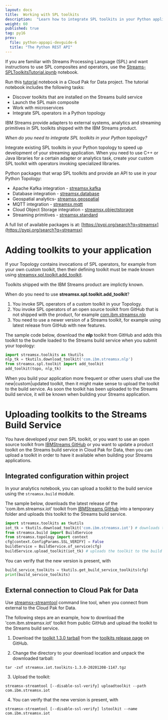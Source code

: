 ```yaml
---
layout: docs
title:  Working with SPL toolkits
description:  "Learn how to integrate SPL toolkits in your Python application."
weight: 60
published: true
tag: py16
prev:
  file: python-appapi-devguide-6
  title: "The Python REST API"
---
```



If you are familiar with Streams Processing Language (SPL) and want instructions to use SPL composites and operators, use the [Streams-SPLToolkitsTutorial.ipynb](https://github.com/IBMStreams/sample.starter_notebooks/blob/latest/Streams-SPLToolkitsTutorial.ipynb) notebook.

Run this [tutorial](https://github.com/IBMStreams/sample.starter_notebooks/blob/latest/Streams-SPLToolkitsTutorial.ipynb) notebook in a Cloud Pak for Data project. The tutorial notebook includes the following tasks:

* Discover toolkits that are installed on the Streams build service
* Launch the SPL main composite
* Work with microservices
* Integrate SPL operators in a Python topology

IBM Streams provide adapters to external systems, analytics and streaming primitives in SPL toolkits shipped with the IBM Streams product.

*When do you need to integrate SPL toolkits in your Python topology?*

Integrate existing SPL toolkits in your Python topology to speed up development of your streaming application. When you need to use C++ or Java libraries for a certain adapter or analytics task, create your custom SPL toolkit with operators invoking specialized libraries.

Python packages that wrap SPL toolkits and provide an API to use in your Python Topology:

* Apache Kafka integration - [streamsx.kafka](https://streamsxkafka.readthedocs.io/)
* Database integration - [streamsx.database](https://streamsxdatabase.readthedocs.io/)
* Geospatial analytics- [streamsx.geospatial](https://streamsxgeospatial.readthedocs.io/)
* MQTT integration - [streamsx.mqtt](https://streamsxmqtt.readthedocs.io/)
* Cloud Object Storage integration - [streamsx.objectstorage](https://streamsxobjectstorage.readthedocs.io/)
* Streaming primitives - [streamsx.standard](https://streamsxstandard.readthedocs.io/)

A full list of available packages is at: [https://pypi.org/search?q=streamsx](https://pypi.org/search?q=streamsx)

# Adding toolkits to your application

If your Topology contains invocations of SPL operators, for example from your own custom toolkit, then their defining toolkit must be made known using [streamsx.spl.toolkit.add_toolkit](https://streamsxtopology.readthedocs.io/en/stable/streamsx.spl.toolkit.html#streamsx.spl.toolkit.add_toolkit).

Toolkits shipped with the IBM Streams product are implictly known.

When do you need to use **streamsx.spl.toolkit.add_toolkit**?

1. You invoke SPL operators of a custom toolkit in your Topology.
2. You invoke SPL operators of an open source toolkit from GitHub that is not shipped with the product, for example [com.ibm.streamsx.nlp](https://github.com/IBMStreams/streamsx.nlp)
3. You need to use a newer version of a Streams toolkit, for example using latest release from GitHub with new features.

The sample code below, download the **nlp** toolkit from GitHub and adds this toolkit to the bundle loaded to the Streams build service when you submit your topology:

~~~python
import streamsx.toolkits as tkutils
nlp_tk = tkutils.download_toolkit('com.ibm.streamsx.nlp')
from streamsx.spl.toolkit import add_toolkit
add_toolkit(topo, nlp_tk)
~~~

When you build your application more frequent or other users shall use the new|custom|updated toolkit, then it might make sense to upload the toolkit to the build service.
As soon the toolkit has been uploaded to the Streams build service, it will be known when building your Streams application.

# Uploading toolkits to the Streams Build Service

You have developed your own SPL toolkit, or you want to use an open source toolkit from [IBMStreams GitHub](https://github.com/search?q=topic:toolkit+org:IBMStreams&type=Repositories) or you want to update a product toolkit on the Streams build service in Cloud Pak for Data, then you can upload a toolkit in order to have it available when building your Streams applications.

## Integrated configuration within project

In your analytics notebook, you can upload a toolkit to the build service using the `streamsx.build` module.

The sample below, downloads the latest release of the 'com.ibm.streamsx.iot' toolkit from [IBMStreams GitHub](https://github.com/IBMStreams/streamsx.iot) into a temporary folder and uploads this toolkit to the Streams build service.

~~~python
import streamsx.toolkits as tkutils
iot_tk = tkutils.download_toolkit('com.ibm.streamsx.iot') # downloads the latest release from GitHub
from streamsx.build import BuildService
from streamsx.topology import context
cfg[context.ConfigParams.SSL_VERIFY] = False
buildService = BuildService.of_service(cfg)
buildService.upload_toolkit(iot_tk) # uploads the toolkit to the build service
~~~

You can verify that the new version is present, with

~~~python
build_service_toolkits = tkutils.get_build_service_toolkits(cfg)
print(build_service_toolkits)
~~~


## External connection to Cloud Pak for Data

Use [streamsx-streamtool]() command line tool, when you connect from external to the Cloud Pak for Data.

The following steps are an example, how to download the 'com.ibm.streamsx.iot' toolkit from public GitHub and upload the toolkit to the Streams build service.

1. Download the [toolkit 1.3.0 tarball](https://github.com/IBMStreams/streamsx.iot/releases/download/v1.3.0/streamsx.iot.toolkits-1.3.0-20201208-1147.tgz) from the [toolkits release page](https://github.com/IBMStreams/streamsx.iot/releases/) on GitHub.

2. Change the directory to your download location and unpack the downloaded tarball: 

```
tar -zxf streamsx.iot.toolkits-1.3.0-20201208-1147.tgz
```

3. Upload the toolkit: 

```
streamsx-streamtool [--disable-ssl-verify] uploadtoolkit --path com.ibm.streamsx.iot
```

4. You can verify that the new version is present, with 

```
streamsx-streamtool [--disable-ssl-verify] lstoolkit --name com.ibm.streamsx.iot 
```

